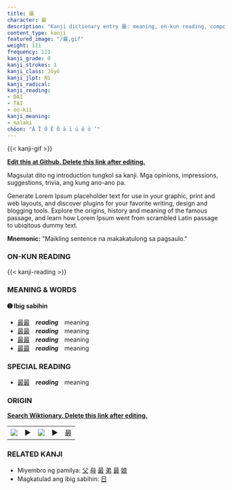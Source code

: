 ```yaml
---
title: 最
character: 最
description: "Kanji dictionary entry 最: meaning, on-kun reading, compounds, origin, related kanji"
content_type: kanji
featured_image: "/最.gif"
weight: 111
frequency: 111
kanji_grade: 0
kanji_strokes: 1
kanji_class: Jōyō
kanji_jlpt: N1
kanji_radical: 
kanji_reading: 
- DAI
- TAI
- oo-kii
kanji_meaning:
- malaki
chōon: "Ā Ī Ū Ē Ō ā ī ū ē ō ’"
---
```

[//]: # (Don't edit the line below. Kanji animated GIF code is automatically generated.)
{{< kanji-gif >}}

[//]: # (Edit below this line.)

**[Edit this at Github. Delete this link after editing.](https://github.com/tim0g/tim/tree/main/content/kanji/最/index.md)**

Magsulat dito ng introduction tungkol sa kanji. Mga opinions, impressions, suggestions, trivia, ang kung ano-ano pa.

Generate Lorem Ipsum placeholder text for use in your graphic, print and web layouts, and discover plugins for your favorite writing, design and blogging tools. Explore the origins, history and meaning of the famous passage, and learn how Lorem Ipsum went from scrambled Latin passage to ubiqitous dummy text.
 
**Mnemonic:** "Maikling sentence na makakatulong sa pagsaulo."

### ON-KUN READING

[//]: # (Don't edit the line below. ON-KUN READING code is automatically generated.)
{{< kanji-reading >}}

### MEANING & WORDS

#### ➊ **Ibig sabihin**
  - [最](../最)[最](../最)　***reading***　meaning
  - [最](../最)[最](../最)　***reading***　meaning
  - [最](../最)[最](../最)　***reading***　meaning
  - [最](../最)[最](../最)　***reading***　meaning

### SPECIAL READING
  - [最](../最)[最](../最)　***reading***　meaning

### ORIGIN

**[Search Wiktionary. Delete this link after editing.](https://wiktionary.org/wiki/最)**
<table class="kanji-table"><tr><td>
<img src="60px-最-bronze.svg.png">
</td><td>▶</td><td>
<img src="60px-最-oracle.svg.png">
</td><td>▶</td>
<td class="kanji-origin">最</td>
</tr></table>

### RELATED KANJI
- Miyembro ng pamilya: [父](../父) [母](../母) [最](../最) [弟](../弟) [最](../最) [娘](../娘)
- Magkatulad ang ibig sabihin: [日](../日)
